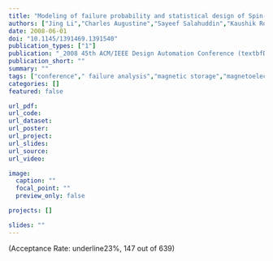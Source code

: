 ```yaml
---
title: "Modeling of failure probability and statistical design of Spin-Torque Transfer Magnetic Random Access Memory (STT MRAM) array for yield enhancement"
authors: ["Jing Li","Charles Augustine","Sayeef Salahuddin","Kaushik Roy"]
date: 2008-06-01
doi: "10.1145/1391469.1391540"
publication_types: ["1"]
publication: "_2008 45th ACM/IEEE Design Automation Conference (textbfDAC)_"
publication_short: ""
summary: ""
tags: ["conference"," failure analysis","magnetic storage","magnetoelectronics","optimisation","random-access storage","coupled electromagnetic dynamics","failure probability","on-chip embedded memories","spin-torque transfer magnetic random access memory","spintronic device","statistical optimization methodology","yield enhancement","couplings","failure analysis","flash memory","magnetic analysis","magnetic devices","predictive models","probability","random access memory","read-write memory","scalability","stt mram","yield"]
categories: []
featured: false

url_pdf:
url_code:
url_dataset:
url_poster:
url_project:
url_slides:
url_source:
url_video:

image:
  caption: ""
  focal_point: ""
  preview_only: false

projects: []

slides: ""
---
```


(Acceptance Rate: underline23%, 147 out of 639)
